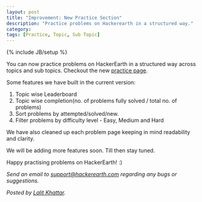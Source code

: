 ```yaml
---
layout: post
title: "Improvement: New Practice Section"
description: "Practice problems on Hackerearth in a structured way."
category:
tags: [Practice, Topic, Sub Topic]
---
```

{% include JB/setup %}

You can now practice problems on HackerEarth in a structured way across topics
and sub topics. Checkout the new [practice page](https://hackerearth.com/topics).

Some features we have built in the current version:

1. Topic wise Leaderboard
2. Topic wise completion(no. of problems fully solved / total no. of problems)
3. Sort problems by attempted/solved/new.
4. Filter problems by difficulty level - Easy, Medium and Hard

We have also cleaned up each problem page keeping in mind readability and
clarity.

We will be adding more features soon. Till then stay tuned.

Happy practising problems on HackerEarth! :)

*Send an email to support@hackerearth.com regarding any bugs or suggestions.*

*Posted by [Lalit Khattar](https://www.hackerearth.com/@LalitKhattar).*
